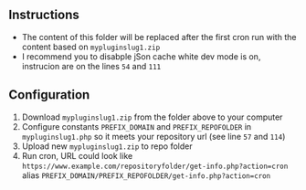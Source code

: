 ## Instructions
- The content of this folder will be replaced after the first cron run with the content based on `mypluginslug1.zip`
- I recommend you to disabple jSon cache white dev mode is on, instrucion are on the lines `54` and `111`

## Configuration
1. Download `mypluginslug1.zip` from the folder above to your computer
2. Configure constants `PREFIX_DOMAIN` and `PREFIX_REPOFOLDER` in `mypluginslug1.php` so it meets your repository url (see line `57` and `114`)
3. Upload new `mypluginslug1.zip` to repo folder
4. Run cron, URL could look like `https://www.example.com/repositoryfolder/get-info.php?action=cron` alias `PREFIX_DOMAIN/PREFIX_REPOFOLDER/get-info.php?action=cron`

